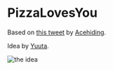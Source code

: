 # PizzaLovesYou

Based on [this tweet](https://twitter.com/acehiding/status/1365007726653427714) by [Acehiding](https://twitter.com/acehiding).

Idea by [Yuuta](https://steamcommunity.com/id/yutogashi).

![the idea](https://i.imgur.com/d3hTcOj.png)
